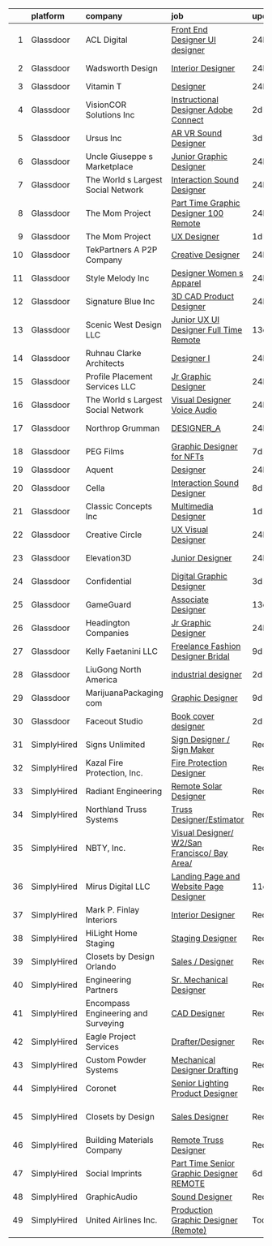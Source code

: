 

|    | platform    | company                             | job                                                                                                                                                                                                                                                                                                                                                                                                                                                                                                                                                                                                                                                                                                                                                                                                                                                                                                                                                                                                                                                                                                                                                                                                                                                                                                                                                                                           | update_time   | location                   |
|---:|:------------|:------------------------------------|:----------------------------------------------------------------------------------------------------------------------------------------------------------------------------------------------------------------------------------------------------------------------------------------------------------------------------------------------------------------------------------------------------------------------------------------------------------------------------------------------------------------------------------------------------------------------------------------------------------------------------------------------------------------------------------------------------------------------------------------------------------------------------------------------------------------------------------------------------------------------------------------------------------------------------------------------------------------------------------------------------------------------------------------------------------------------------------------------------------------------------------------------------------------------------------------------------------------------------------------------------------------------------------------------------------------------------------------------------------------------------------------------|:--------------|:---------------------------|
|  1 | Glassdoor   | ACL Digital                         | [Front End Designer  UI designer](https://www.glassdoor.com/partner/jobListing.htm?pos=114&ao=1110586&s=58&guid=0000018290d80213819b2565beab0a14&src=GD_JOB_AD&t=SR&vt=w&ea=1&cs=1_0b364253&cb=1660287452143&jobListingId=1008066931954&cpc=2CAED5C921A5F994&jrtk=3-0-1ga8dg0hthaor801-1ga8dg0ibk60u800-71df7061733bd024--6NYlbfkN0Aba5oU64R_O9Kj8y6RMdSSFXuPwn88DcWu9IRDlipDHjxHIIFB0atBqVJ04z1yB3-OpyRjG1nMfE6cjJk8bgzJF7zwCBC1RJRescqqNX7xSpDUlnduD0RnfrrtLB1WqT5zwivwIzAUsUB9B6nG5IiJJrp_Ney06dAAfLE6t1sWVoWTONfP5BUywp5HTxOdwWMF2mFzl9Npkj6EiSNnpYTmRjP_W7BYrTT-LC8GMY9YsCW-mOinOAifLdrvN8mn-Q35XLGQvuLZDoOWObGEtAjmf63xF592NPpSVDr4E2g1PDMfU8RbylSKQVqRq7E8oy6WnhpUNG7XVNHh1KuVyZTGE-0TBRn6c4a5wGiXEfPm-n6xGUEHMhsplC_9i38rkOFQpyII6Aq2zoEi8gJ6NL_Qw_uBxTSi5x0JoDruGs3nERpNklfTFonsAOpmcsz6gD0qwVMkzDO9DOm7lGFnv2xkF8n1kOHPy12qoU14qtnCK2mq5XQHw5MEytN4OV-3A_UIz1wDTvvvdA%3D%3D)                                                                                                                                                                                                                                                                                                                                                                                                                                                                                                        | 24h           | Remote                     |
|  2 | Glassdoor   | Wadsworth Design                    | [Interior Designer](https://www.glassdoor.com/partner/jobListing.htm?pos=105&ao=1110586&s=58&guid=0000018290d80213819b2565beab0a14&src=GD_JOB_AD&t=SR&vt=w&ea=1&cs=1_7035d36c&cb=1660287452142&jobListingId=1008067156537&cpc=C5C93DE40C8A001B&jrtk=3-0-1ga8dg0hthaor801-1ga8dg0ibk60u800-80f55f9df7bf1ae8--6NYlbfkN0BzyIYrTMR_AjNKh_kvAG8N613gtHPANQ3sdLTkrtBd-_1wqz9nNuSyqeSXkyIs-w4ld8MtRRq4vIQ60BuE2BaNXThNjlU5vtlW8ZYRAckDONHNppG7D7qUKdhqwqDEeTosT32-31BuNMJ0fEqOiAN8SG35yoCC6t_NHbzj2aFCvifLuJ_xxZhkEhu4zhI-_lIuDsVx6brzfIi7FnmbOehwEqjZQK_Tv7ivra2rTF_25FfT-grvFIk2Z1FTn1Mbm_q5D5vfISF_27v4Jwh5M4Qe6lZ4TydDAuGUBnip3Qbrlnp7upmz40MTgqH8n82PsI_Hs7agLqce62trS-daznHzDyZqLxlrwYGxUbpsIXuafWftTSHJew1cW3a1tnBKv50MIivGCN9YACqY7GtBpSk2CAI2opdIfLQfhglO4PFUVePwGnL8UlhdoovWK230lMo9hXiNvkGGODku1uWjYOijDv9M1d2vJX5K1ZWdHbiI3CDEX-u0gO7lAEHJm3b_gKhNWFACIuXKJA%3D%3D)                                                                                                                                                                                                                                                                                                                                                                                                                                                                                                                      | 24h           | Vineyard, UT               |
|  3 | Glassdoor   | Vitamin T                           | [Designer](https://www.glassdoor.com/partner/jobListing.htm?pos=125&ao=1110586&s=58&guid=0000018290d80213819b2565beab0a14&src=GD_JOB_AD&t=SR&vt=w&cs=1_8dd88478&cb=1660287452145&jobListingId=1008067123848&cpc=334ABAF5D42DC775&jrtk=3-0-1ga8dg0hthaor801-1ga8dg0ibk60u800-e8bbcd048685fe7b--6NYlbfkN0DMrcEu7yrtATojKJA7cEzGQ3FdRGWLh0CZQInL4ECGI6k5tN82kdM0OKoro5eXmjqyzEVUZnlHG5W5HgnjTC88c-rcu1gh7x9eskjIywpRYjw4aPvuzrFE_U9arxAWHvN-40LF8fAsb7feK6r0Bueh0bE4oowYdzlMtoGhnjVvnTTL_1wqdK_jJpSg-5c7S96TSNZFJPRPd6xRKIa9w0UY-lxFsOfmvW71vF7S7kLdkAIk8X69uLsD-1TJLh6ATAt32cZIcOPJCnhdQ2GU1CfQqYghmofmyVkWOGE8f2szAe5pFw8lKg-3x67IL6RAU3bXSh-_4da2UIAjykwPCe9-kWLDeSLEsyWh8BhG86YDDug12_MxbRnMo6vL08PfmWkdAs7U4Zfy1m3BzupoSUcPvg0MU4i6c4mXdX3dKmG12JFTl-FO5sZkcJsOTgP517G9KxsYdvI-VJ1HqEL5dW1unwWqxZUvgF9k-FbPtOK1DQ%3D%3D)                                                                                                                                                                                                                                                                                                                                                                                                                                                                                                                                                                    | 24h           | Remote                     |
|  4 | Glassdoor   | VisionCOR Solutions  Inc            | [Instructional Designer   Adobe Connect](https://www.glassdoor.com/partner/jobListing.htm?pos=113&ao=1110586&s=58&guid=0000018290d80213819b2565beab0a14&src=GD_JOB_AD&t=SR&vt=w&ea=1&cs=1_8a6c3ef4&cb=1660287452143&jobListingId=1008062900412&cpc=C63BD00756FD6F58&jrtk=3-0-1ga8dg0hthaor801-1ga8dg0ibk60u800-e008e3f52cb4b2d8--6NYlbfkN0AtlW_omU2Xx3W-19HQ_drmTKCWebiHnmA5lS5PDL5G8RvaRScdHDRjA0BnuEteve1ewkxmrWQS8ZMfj2atOPqC5dfqXKqbm1qogC4VvBkYCfqkw0Fk7yH5MeQoFty_OkRrj5lrHKx89EJDSD246r-FXStzEwVvO5vuHa8XODdFDKWA4vF-qzpW0BmRAOJRRSc6K87Y984v76sdDfnHOl6Qn2byX1ZZtd1Il8Eq_sBRZwes4_IUO2kIC0j8ZgV6pNJWatYpWumypk8nhLXhY_jha0JnPZt8U4ahI2ZWcvht4GIz9ZdJCOeuwB9A9EErvEP7cbvQUAMefJJzGdvtNJPbXOw7tfvtwvWiDhEMkzsnVFZKD8y1PHcY5pibCC8mwcmq9475JCiXI_445w4lLarJyJIv_zFFiPxjCeWm7ZhOtWOdwI3Z2wvbNI6jiFLno74nx8GHg6hpJpG6MWVewSYLhdXeAVdD4Qpv85cFzYAemEXldvy6qpMdPW2Ve_jtu4RUqLBb86npJtlwwfd4AG40)                                                                                                                                                                                                                                                                                                                                                                                                                                                                                             | 2d            | Remote                     |
|  5 | Glassdoor   | Ursus  Inc                          | [AR VR Sound Designer](https://www.glassdoor.com/partner/jobListing.htm?pos=129&ao=1110586&s=58&guid=0000018290d80213819b2565beab0a14&src=GD_JOB_AD&t=SR&vt=w&ea=1&cs=1_1478fb71&cb=1660287452145&jobListingId=1008060781401&cpc=AF770993EC679D41&jrtk=3-0-1ga8dg0hthaor801-1ga8dg0ibk60u800-030c9e8f31c30fb1--6NYlbfkN0CT8vBT9H5mqECx2dfLV_FONLPDKpIRssxVwtj05Tmm4rA5I0VNOPdM1oYsK66ov5r3DWxwAiT3975pyDdK1dCkIm3HIa7Y5w_yS9WNwndK-pYnhQpIGvT_4JMoppqofj_V7n-KQXnwxuIp4sxGqFSLnh8gEwF36Ow_xbme12t9ChEp-GHl6fRQhd6574IIaGuOGCVi51k91WaRd6M8ERe3VOx5Uk43gur74xQFXTOcZiP5tSRQVrFiAsknzgZLfm00zOpDbdloS8yKkQmfoJEHBmN4vApKtgtlX3xG7TCNxLNz2Ll1wawrNtaJWJBohtoAo4pzqraJtZgKX2K-OkprPj3iFbWDSyhMNwFUFhkST-I7CixRzVs14tBwJlXfranQ7253ZsuI9ZaOed4Ek5osv9uX6xaEQzz_38NHK3MSyDZbqinY-3Hs2FkMc91ab8TcorPDeTvLlUU3Q2lP7XUZf-bP02vBrNj_4ngdYfQznSC8knZ_7A4QyzU5WG6Vp-Wb6qOGT5AozEiQavQFnYTCCe99m6njz_b4yXrmECedyiaWGFpMa07-7JSXR8DGPCCJZeLcg3u0wMmMPe82APAF02dNJEK6g-VC223tRYXZiZMi_DQ2fqxZy4HseoqDOkb7vJQhy0zh-2CFJkmWFYexEkcyH53jm2LTnj5LkYWlf1FZhs1EOsPRqaPokH47lNWFf1vfIpyrCC2Mdu6xibLhpcSuTVJ03uhAR5Y-ex3_xyMDhp0zS421xYwih_p-Jh2Pscn6u4rM2LnoiNeLsz3GM6BHkvSniSToonKemghSUBqyvESpJmBsJLaQdtujFv9E-uWhNudh0uAt_XSTl3EyqpKFPp8LYvaZE0N-4jfgfzUa7tTRZbD1lJQhQyS1ZbtZfYx0c1-13O3XGx_kcVsnPTk15FHYQpwPcuHAvRto6Lm_MqDE95gxRPpOWAJnL5rlzO4ipv-04xcoUF2lzRD9mdKozMZ6n1-gNTWZuNwsXgbMJOpKE0R6DpKtOGuK5uw%3D) | 3d            | Seattle, WA                |
|  6 | Glassdoor   | Uncle Giuseppe s Marketplace        | [Junior Graphic Designer](https://www.glassdoor.com/partner/jobListing.htm?pos=109&ao=1110586&s=58&guid=0000018290d80213819b2565beab0a14&src=GD_JOB_AD&t=SR&vt=w&ea=1&cs=1_73947971&cb=1660287452143&jobListingId=1008067162942&cpc=92BEE8AC7E71C1CB&jrtk=3-0-1ga8dg0hthaor801-1ga8dg0ibk60u800-bad2bff7bceb2199--6NYlbfkN0CGLrabYYuemvwgt_yQDDmOXwhhrXeTIr4NICh32A2LGE_SPRuRCki8bGu_zSpS0vaW4jJXX5ceQbqBMMGJL1QDxx93F_Ificl0bqQ5lIVJD6E4fxRuxyEdJInyfmNIE5qhdOKBg1Tg10bVl6Z0UzIiK4cKHQ8-R4Ci2Jz3gRkefeT4qLAZj_HOW8WrdSZpoFls8Kq3rir3lU97904ent1ZElxk2zqVgHg_6zpuczFomejp-tH85IM5m2yqh8JNo8JcsjyhslCgeULdZogMvrmncW1Y8btqMcv4nSD1qNKWRFn-L7aUnTu3R3a7xjyDSdlbrr7Nm_aUKo-Gb5gFOH5F8Vih_NgUxM_J3MkZDCqHTQhOLl_YDLr-iwmkesL3tjJhdu4zndYG6EtZrBVXTo9v2Y6hR3ZHww-e6ec28TK7My_oDDANH_mOaY1CquAQudCcL7s8fns1ncFknICKwdgqyRSFm8xvucR7eV7hz0wlT2Wu36PhgE5JDfen3H2tIPvZ5bainVCJQspEsXjHjHyK)                                                                                                                                                                                                                                                                                                                                                                                                                                                                                                            | 24h           | Melville, NY               |
|  7 | Glassdoor   | The World s Largest Social Network  | [Interaction Sound Designer](https://www.glassdoor.com/partner/jobListing.htm?pos=101&ao=1110586&s=58&guid=0000018290d80213819b2565beab0a14&src=GD_JOB_AD&t=SR&vt=w&ea=1&cs=1_569fdcb0&cb=1660287452141&jobListingId=1008067051051&cpc=9E3121F390AE2874&jrtk=3-0-1ga8dg0hthaor801-1ga8dg0ibk60u800-9af6d2e383f743d4--6NYlbfkN0DSgjPPcnEdvoK3uuxfISLALE6pB1FR7YSHOr_tSg5_QCn410VK5Ds4BPLXDsRCbsVDifGCERQ98zd51OtkKiEAuMMmOX2pqpmrJ_I3dw3p7Ua1PVIzHTqXS2-Bf5hEq5Q4BvVvJU36s6zAmhXjerGWuhp9nzgNUY-1bEz2s-UpNGutsNwrva1N_ed0uYIB50MvXhXTLrFydzW5ZwEnnpsSKCAWLZzwyOpmzqEfoSH3-uddhyyezbeFaEBN2qQSwkLrnHHCvJxAgyncHOzU81JSIJari_WDfon_z-RCU80zbcFOBv6P88W2W34V7wBOESOOzulS12dadT2N-xeitVoYktE-YubNEpr02KPZoW2bvesY9We1Ve-0TrbZ_VA_1K0k0p4_W4OHBvJLELOFxgm8alX-ALAVRT3LbN5PkLQ8wf8aL_AtGLHl8VHxvTaCRr_HmJzb4SrVOF-sOPeXl68DNJERE9sED9h313rh5xrt5HlHysOu0USR3-XU7yXFkhaEavtiiUckPmox7QB2ncXU37YxL0AbQi9XDm8buqU83yKxYLSPAOORDmX6IuRD4Vk7hk_O9ri_a83Xc8L06RGFjii5BP15WuI%3D)                                                                                                                                                                                                                                                                                                                                                                                                                           | 24h           | Menlo Park, CA             |
|  8 | Glassdoor   | The Mom Project                     | [Part Time Graphic Designer  100  Remote ](https://www.glassdoor.com/partner/jobListing.htm?pos=119&ao=1110586&s=58&guid=0000018290d80213819b2565beab0a14&src=GD_JOB_AD&t=SR&vt=w&cs=1_bb6d64ef&cb=1660287452144&jobListingId=1008067657395&cpc=6BF42D0955AE9A34&jrtk=3-0-1ga8dg0hthaor801-1ga8dg0ibk60u800-e61e7cc1126e62d9--6NYlbfkN0BDp_epf89aHDQhKpPegNJQ_ldQpEFZQsM9OcONMGxWx6pU56EKHF58QjVdAUvn2gWvOZvBTv2yW-LU-1D-h6sJqk9PZEhgMGCg2UJ1DDRA8SVtCNu_i1CSLTDRV-eDJgsxibdvXJADl1snA189JHqtYhQgG4VasDvifA3_j2f4HFjRiTJVnOhfAys0YVdAxUDVIjksSfUGUMmcIT4VP4hX5JW1QPZunWt-dBAuzFdRvXR7DKN5cKHUyRokjG0hlmgJqP1TUNHt34P3s9rFt_WhVvm9uuGQ3j5jcGYLGkQ7mDhMBTO0E5Dca4o0fPOFimiUg1FK4GXFlQ1NA_8wdp1tmqtUvJRg8nxkjRnYyqqNUdlFB2UxAOB49BS9qmqvBqMsw9sMNFP3P_cua59fzSGtB9p0Nf6Xi_2cpqBZRA2PHaH_bkN39ImV-hF5O2QEPNqtOpYhSiZabmLDsCA79HQtGo8EVxPG2gXsyktKevCzb44mNa3s4FiPiFid65FZm7zEEMMK1NSfFOnwb0GV19y24If_x6_vCWe7xREgkxF5nLixnnkwJrqgzw3jVIaKaWvk_-zV9lv4tQ%3D%3D)                                                                                                                                                                                                                                                                                                                                                                                                                                    | 24h           | Remote                     |
|  9 | Glassdoor   | The Mom Project                     | [UX Designer](https://www.glassdoor.com/partner/jobListing.htm?pos=126&ao=1110586&s=58&guid=0000018290d80213819b2565beab0a14&src=GD_JOB_AD&t=SR&vt=w&cs=1_5dd1c436&cb=1660287452145&jobListingId=1008066033947&cpc=DE56C24FF6DEC286&jrtk=3-0-1ga8dg0hthaor801-1ga8dg0ibk60u800-3414a3e727ea5e7c--6NYlbfkN0BDp_epf89aHDQhKpPegNJQ_ldQpEFZQsM9OcONMGxWx6pU56EKHF58QjVdAUvn2gWIlvxUIluqfvfdJFYL37_q6s0NJU9gFX2FVfF9TILVN2RsFiovdMMTsTZeZoFF37_llBp2GabR0w7DRJUkjSG-yT1mEbxsgK5KNtFMzY48VGZw_2jWVGuER1c-3jvhR0ca8PnqurW7xG7dp5m774XGyKR6J63f7EjUCOjcA0noIa0oqz3MIAe3VD3OxnRkOEizWd2MXsA4X_0T13SkwRrD7H5iNrJJgQcpxNBWqF7drlquNf4GWgxXNlLBE_CdNjFwx1N8OnPRkpgY_wmwZwhUkuT4SXQTA4Lerpj6OAToWdJyWeJm6NSFRXrVyrsODyQTK81r-e3AuUocM9CT_nZLi-yYMUVxN1b0AhZuyWTpyoFNN4XnABlvdOJdot_Pm83ThrBMAwbG-PNpy57KDICTRXCHtwp-Ai6dSZouy9y9qXnaOG9KkDeKckmY3XNfw1uZM0yY9v1AQjcq5Nf_OTZnredC4x2VKF2FOCm7-RZgSp4CdbOHssPIjBD7inb8XDjBrDyq-CEyVw%3D%3D)                                                                                                                                                                                                                                                                                                                                                                                                                                                                 | 1d            | Remote                     |
| 10 | Glassdoor   | TekPartners  A P2P Company          | [Creative Designer](https://www.glassdoor.com/partner/jobListing.htm?pos=128&ao=1110586&s=58&guid=0000018290d80213819b2565beab0a14&src=GD_JOB_AD&t=SR&vt=w&cs=1_9cfea198&cb=1660287452145&jobListingId=1008066603537&cpc=48B9F4758953335C&jrtk=3-0-1ga8dg0hthaor801-1ga8dg0ibk60u800-6996638b151644ad--6NYlbfkN0CHpOIvs3qZo8sagDiUAvu-_P6y0GixwKP-GGMf9GPFgZwW1N9K8rceHdSLs2uRMTRXR4nF3Gqaij81JK0wMLGkCHGMuhGDCo1S58NZEBXTD0fSVSnA-j4RV4GdlRUAC82lkvQbl-kVcnnlOV2g9MNOaSSfPbr-lY4KQM2pmygPU2cFjSHSEfC_hgf0aR5P7SVRSt81wdjwsgByzUSFFdJGbmqjEUAH5kqhf7TzqzHBN7YmWbvnqWMgSKAuSNliM4SIlHiKeQBmd1DD0Xmbl9hl3ZbkL9AyJA5pe6--Pq6ihi-IdiaFYXp6gvVS9ht2bHfP_qrfCYYWr71aPcxYxKc7sX42uAfwhIj-sHhTmbIB3H8MkzHc9L4b8kJPGez06ycSQwOEq1puorTTWtyEaHPEoGP-oyCq2JQ8KzFO6efJe0c7LEpdJwNpW8kPo-MA_2NBf9zajqMm_VzgZ9lLJfXdGpVXoINHNAj_uMjkNZbEtD--hVS9WMNo4bY0CfExeu1lZ7J6aO7_nYUw2XUmx6ALSbHucfbneaiFrB6P4D7bVMB047Pd-e4Z1jqHvY1tHwZVwILjxGXgUiEDfsYV0hZMuka8CvCRp5EtyVHKIPSwtv2R5QtSnVQN3sM5N2QpflGC6XT8FmfkeSB4asZohmZsIlT0ea4jQ6Qyhfja9cB0wP6Ed9yS6v9subej0iBaPpBheZwuzNhmK2FqtwTKVDobh63VocFaW616Wo14Kohoz0YiHLgObVNU3Oztw3gd2gLwQFaPZjpjp-2h_02AoKoCoR5CNUaX35ncFZH30NgZ4f56Y4Uq3yBvOpkq9cwPDS7r8074NwxgxcNHLKt0_Rsq6uy1XXnNQPjTg2bKRi-iIgKSfOHyNMfs)                                                                                                                                                       | 24h           | Remote                     |
| 11 | Glassdoor   | Style Melody Inc                    | [Designer  Women s Apparel ](https://www.glassdoor.com/partner/jobListing.htm?pos=107&ao=1110586&s=58&guid=0000018290d80213819b2565beab0a14&src=GD_JOB_AD&t=SR&vt=w&ea=1&cs=1_5557cba8&cb=1660287452142&jobListingId=1008067481943&cpc=9FFE37255B2C047E&jrtk=3-0-1ga8dg0hthaor801-1ga8dg0ibk60u800-dd9a47c1d4670ae8--6NYlbfkN0DAFse7BcGUuVAN8m3NgtNYNI_Bbe_-zZ5ig5FCSdS5jT-LFqvZLCxzpYGAwMUphOs811ekWs9MlFRa4z78kVW9NQRGBRtoHIjS--QbH5sbty2HOr044wWcbHI-kef7Z5p7Pch23vEmAX8fKtPLAT9O7wgY-i8hKvDTb6DK9o4-_ZjFr2nIQ4LnIykvoQENbIrU2PEV8hqsK36OuWzbzzcewVpX2foRwlSbJdUuJpYIAhPANb44SiLugG9W-lDvLTTlcobCPRvF6wq49iw-ewSvYUp9pHEvQEVhgtjOUYNF6WOvf2F-OIN3BL8mpmL-GER0FftJGL-KL4sbQ5tL19rnX--2VTgksL84hdlgO-fqdD5RGUzCCwBPNhllGnTfaorlUvbQzg3zJmrogUMZMKzIdiEY2q-pNdU2rJSleBo0rkn9a3NfUeSKHwkrHQvREw0f3CXtnA83j_gk7a-ucrLmUFq3-21sEl06UlrgFWGI427ctGSbWSzeihS-gW1dCbJMbti80TSXBA%3D%3D)                                                                                                                                                                                                                                                                                                                                                                                                                                                                                                             | 24h           | Los Angeles, CA            |
| 12 | Glassdoor   | Signature Blue Inc                  | [3D CAD Product Designer](https://www.glassdoor.com/partner/jobListing.htm?pos=104&ao=1110586&s=58&guid=0000018290d80213819b2565beab0a14&src=GD_JOB_AD&t=SR&vt=w&ea=1&cs=1_074ebcc3&cb=1660287452142&jobListingId=1008067139928&cpc=3028881457C6165E&jrtk=3-0-1ga8dg0hthaor801-1ga8dg0ibk60u800-60f998b6e88f67b3--6NYlbfkN0Bi-g4OEguhQEx4pjzkmulzkFDPdVMQm6g82nLRMcVRUMnZUr0y5XvhZobY6IBj37mumuHfRFhn6GcxPqGYtyHZAmGoREzziX2KWrII9ymLQD4xQLMuC9tbnSFUFRxFIKk6rMlux-dGOgWNSr_QNGWKZBTdD5P0FcsM6M7m_KJith9F0zl_j0u9Q7WO9RDd2JVfaGEumaHzxKwg5-e4U5e3dhZeiskMwKrvHy8xtpP0Q7KrEM8PbfMcD9Ax5yazOXm-9XvsUf_mpYqUFxnxG4t8aKSJN1L6KUhrupXRbGqPJKrILOq4ly1aDMKYHGdZOeGhTZbyxHXZMymWoDPxURO5XUbpzxup03RJXgLdmoyIPu0P9jxhmuuOskqZzNsOId4rNB4bR49siVpVFqnz9rU--uGmhzaxRmxMrUTczvLs3yLBIF9M_s9aTSt4kv_FA6jqdhSPlq-uo3HBhFFKTxK8gKjWYhlzAG0sZPNfwi6KgFeD2b6fWLhzZYJVgrOQpZHtOMyKod8VXA%3D%3D)                                                                                                                                                                                                                                                                                                                                                                                                                                                                                                                | 24h           | Walnut, CA                 |
| 13 | Glassdoor   | Scenic West Design  LLC             | [Junior UX UI Designer  Full Time  Remote ](https://www.glassdoor.com/partner/jobListing.htm?pos=112&ao=1110586&s=58&guid=0000018290d80213819b2565beab0a14&src=GD_JOB_AD&t=SR&vt=w&ea=1&cs=1_cf062ca3&cb=1660287452143&jobListingId=1008038829494&cpc=9908D8D4413DBB8A&jrtk=3-0-1ga8dg0hthaor801-1ga8dg0ibk60u800-dc813bf411e91ac1--6NYlbfkN0Di20U8kyODQb6-AO2Vji-gz3AZLHnbpBo966FLagvruq3rFILu0QvDCpK9UhdhY_d3JowbU6n4M11Js_LYbmnqLHRnBQlkIY0B_Cmuwl9MtxMY5L1RwWegY5XzXch3d-pZliW03Y6g450BCFkjxvpcFSRt0cU3pNoMNOeHGzZK_laZvnMCqk-rCD8hJIbvwz70qYUYX64yK2-NtEgvcHyyQtHVUp7knlQ1twletm69vv3nyoYrREIdR4wTkyHRXvqC-dLF5yRQVHgfr3MDZkkiygJ2nRnBAhoLY7QzY22rrS6wwnrr9yHMuB4Mql5Tw9y_pgeOnUf9VMEmjog533-W_MLG-ZqZcjqQuidmfCwNp8hUaAYKoW0yXhUhNl6lzwHnL4HF3qwG-qU1gwB4Ng_S5wTdI8bNDDwzl9T9nRVRTJL3jb-A1xLCcbxqqJIdDvYFR_BA8iiBBjEYt_pOTTRe)                                                                                                                                                                                                                                                                                                                                                                                                                                                                                                                                                          | 13d           | Remote                     |
| 14 | Glassdoor   | Ruhnau Clarke Architects            | [Designer I](https://www.glassdoor.com/partner/jobListing.htm?pos=102&ao=1110586&s=58&guid=0000018290d80213819b2565beab0a14&src=GD_JOB_AD&t=SR&vt=w&ea=1&cs=1_303052d0&cb=1660287452141&jobListingId=1008067170616&cpc=3999BE48C643E528&jrtk=3-0-1ga8dg0hthaor801-1ga8dg0ibk60u800-be708e75015c965d--6NYlbfkN0ACTeRvGRFS6hadW-07x_K1RnsIE8OdH4tufuZ5eRAiXiQGccMwm0Sqr3zm7dNjNjPumaUgQb5K85CHtbJekBcx6e3AnJDhi575nEPuXylULs0P5ZEKgruCZEVaX4WRdJiQolfmgFtmEz6JKJ-rISDyjOCTsuxpLAze_RNhcZmA0dZldBJRdCd-vNdK9QuZCblkJJG7gjQRS6ntAxOS1B-YQLLlTwTWC3hmZaWXZxcTNhCCDabUPPh1mEWOLA1vQgVxW_Cw1706u7_QdNbWWfQqcE7xZGHnVzZmJfwH458ZkhkvrqV3OZf4WBtpfIxEJbmgU_HT2Sd-UBS9Ptm_B9iLU3_3XidWrZ_nq9e0qY4UrZM75WcP0P7wT4mTbjBGGFeQ6dpqKHWhUhW43cPC4IxjoPDQ2ZU6kQ9fT6by1I4F_k_b8ElY84EFhZvVwtWflGNF5yMuMvX7obAxN3T7elz7_LT1w1igaPn7NuvN8sUdrTDfWl1PIW5V0E1PQYKyRBlJGHoO0898KA%3D%3D)                                                                                                                                                                                                                                                                                                                                                                                                                                                                                                                             | 24h           | Riverside, CA              |
| 15 | Glassdoor   | Profile Placement Services  LLC     | [Jr  Graphic Designer](https://www.glassdoor.com/partner/jobListing.htm?pos=124&ao=1110586&s=58&guid=0000018290d80213819b2565beab0a14&src=GD_JOB_AD&t=SR&vt=w&ea=1&cs=1_9a30bb15&cb=1660287452145&jobListingId=1008066990130&cpc=1160948BCBA38B5B&jrtk=3-0-1ga8dg0hthaor801-1ga8dg0ibk60u800-52ef57d48fc58bb4--6NYlbfkN0AB9QmTA0CCjNV0D_cA_rQfbQIKI-slyn3CIlmX3zDlnjEI3r6Ie5n1aNp-tGvbrIQHpgaGyY708Mw_MBz3_Ou0SL5CG8Y2tutRIGyOjPA3J9x5PN6M3IRG0YouWXLMW_UTeajY55poozK0JHK61mY_vpsZWL939zVEBt-myslZB2HrEaYxmcHFeRARfhwJEF8VcFIpOYBZ2kipn5Wfty2PVHMMyengSJn7Tup5-ohkVfLOCGlthG0CTd7Umv2q802KvKEzCCEu97hTohj0QqtT7j3tohZzXZEURhzypJ0V9gwr4n1sfbaIa0xeDBmzF0S0pR9DB-_MRGwzTIg-HFHoUHf5mTcQAMeudFCE1tYwXVJhQa-N0IJ6uRjqN9v-h0NTTFsLu4laPj-X1Eyr7FVKXT--nFQ1gJDYI4BNF0SHgHnr3GF_CabusqvuYYY2ko4mScFqvOTo44IGnFGaSzGBy0C_YuhIYoQV9WTO0Mtb_CCIsHUlRyeyocpStdOzv-vwb9KLUcP3TwaPZFUg24nA6ENaojrm_Tak7EAZ5sea7Q_y1VrF56vXMaNe9Yb-TzA%3D)                                                                                                                                                                                                                                                                                                                                                                                                                                                                 | 24h           | Washington, DC             |
| 16 | Glassdoor   | The World s Largest Social Network  | [Visual Designer  Voice Audio ](https://www.glassdoor.com/partner/jobListing.htm?pos=130&ao=1110586&s=58&guid=0000018290d80213819b2565beab0a14&src=GD_JOB_AD&t=SR&vt=w&ea=1&cs=1_3a21374b&cb=1660287452145&jobListingId=1008067051084&cpc=2F9DD8B511C89582&jrtk=3-0-1ga8dg0hthaor801-1ga8dg0ibk60u800-f8a9e253dd2f728a--6NYlbfkN0DSgjPPcnEdvoK3uuxfISLALE6pB1FR7YSHOr_tSg5_QGIhoz_2VqUepdcKLBLI_zTQW-ZBBRDRWKtIKffDj8NhS3EtsMQCi5kt4kx9VKIQ2LKN7FDDhZRtXbiF0dy8Yv71PosNuXpClPeeJ2ixlA5DfIbe_1GQLr4TKKx-5shkUukOWf_mD8cBXxC_Msny1NbKpVdnzu72rTTzg5sfHt8PNSZMsaws8a8ygBbG_HqIIgRYX8y0BaGmUmKW4pTMoYgaJeSNZcn2ovpGCpdVUEcT5T0AK4_LSUPspUG0l8t9KQPTKWUe_jWzc6B9PJyNca3FAzmamX_kut_S42UhAWwVX8V9wQlopaLYVZtIHFe7I4sZjYzEUyVtqrZXAzGx9i2XTqgK8zQKljE8-ZwntpxPJU3eWFxldIsnsagqGDOMTSUkmRvPipuiumF_ZDhcameUfy01cKPWz3bZQtpQTrBX8tjRfqySEnAsA3GgH7xK6oZIvZ3K2bcwNtoiSQw3oGJiELamQcCfPj1_rk0OtMYJye4p6BH0UZwZxqtQAHXWkQ57_hGOrADofIBjxoUGVCLNZy_ScfoNoZiqgHKQE-iy)                                                                                                                                                                                                                                                                                                                                                                                                                                      | 24h           | Los Angeles, CA            |
| 17 | Glassdoor   | Northrop Grumman                    | [DESIGNER_A](https://www.glassdoor.com/partner/jobListing.htm?pos=118&ao=1110586&s=58&guid=0000018290d80213819b2565beab0a14&src=GD_JOB_AD&t=SR&vt=w&cs=1_2a56842f&cb=1660287452144&jobListingId=1008067387885&cpc=9C2286EA3771AAF6&jrtk=3-0-1ga8dg0hthaor801-1ga8dg0ibk60u800-253ae7aa6b5f8a09--6NYlbfkN0DPf8Tf_oakpB62WadId2dzQiWExtALTi0lpCM--zHBL1trAzPQuAwgzTcxgh9ia91gf83XaLuM_gVhsefhHq_TpUVLPq0AmoA2GkTREzF8eLcAQwJBwh3VUY7m-L_z5Y6gCmXEED-HUOtcOMyD2-dPWCo-ww7NzNij0ruX7ZNcf53jldYYIdKWKsklMtbivnP6X-C99hmEd_YUdtB3Qrh5YMH-esOFjJDboFcUTNs8y_4J65DgBzNwTyivjEv0DNIfp36p-3OCp_D0HmBRwhN3jqORLGiV6cR6Q0TgM1jCdo8EosLxlH16E-Wh5GSzGV7iUhLH_Af54ymndevbLiV7JERPEM1DQGtTaYa7nQa9JtPSI1eenVRcvFnsqkmeDC5hlZ7yl-dZZhUzDZ74_NUEUtbvJJUlAhUnvNqjwPNyICkIW4PUEA04NTRWqdAjvu2CeZcvMv3vYsAnxSsui4hN056Gy7-NV8O_AloUWLnoxoZccK2u35WN73_MNXE-y770Lwxf_f1hsZCpaqf64Awk3iFoshuNzuDe8J-VBCHOREHLcqZiOMQeXAdaPhhrAdny4cGLxOWJ_AjftIopQ3N4i_foiY58ClHhgKV-BhE30VDeWTW7PBxrBxKfHNZZbklC85Ol-DQPVcympShv5s_1jBNUbHzQV6cvrHNWKL-Rr8o22VztztlaWm74IcvlFE9MSrGIsnslVyyqfq1JlTBywhhGPgqVbEX5Q3xfc6FqAO2sqOYZFjjmGRT7vzA6d-zzry9F36NQSilA15qB3rK_qKQwvHUNuh0%3D)                                                                                                                                                                                                                                                | 24h           | Annapolis, MD              |
| 18 | Glassdoor   | PEG Films                           | [Graphic Designer for NFTs](https://www.glassdoor.com/partner/jobListing.htm?pos=120&ao=1110586&s=58&guid=0000018290d80213819b2565beab0a14&src=GD_JOB_AD&t=SR&vt=w&ea=1&cs=1_d6a1ba1b&cb=1660287452144&jobListingId=1008053332484&cpc=47CFDC01B3F81FAC&jrtk=3-0-1ga8dg0hthaor801-1ga8dg0ibk60u800-285121d87db8fdfb--6NYlbfkN0BHIfC1zsKGIu0R3teaIu8liT7fbRNLaQeDQfcPJweUK16HKW-DuQbygKFOi6Y5sJMMmPvIQeedI4zy4piAtgrHWw5pyWG74v-Fm2sI_YfcM2tkcRMfzPSFblUwjPj-wWf0DUjxGgFU8tVaM0U1nq8fBBYDXpAi5Jt_86GlfqbwXJiL0HNfGrXBDmws1vSojpHKtq1uPgDXDVPB_o6nvs123NPReso0pU9uKKjw4MG4ZTV8T_4_KGUGl6tIu9GCmHWqMHcBZAdSUTvKUn9bEc4MDQMF-UXjGdJTCZpQrVAZYIyi94Z_hSSryR5RGvGQf4M3o3sgzDNPR-D12VcsX5zJMRAgEYFT1aVwIGV4_d2IHuEd5cCu1x-4bodIZ3Tjhj4Oflv2mVX0eoDKJMKmxgkBf9vZB6bp5A0qPiKNGMT5PbQ41T9t1eZUS-xPO5gUlmwihxkl9ajB57BW-PLKUQZ0RYutfhQ63IJ5v0VkdAPteLO1solffi4R2bOkQPVzX-8%3D)                                                                                                                                                                                                                                                                                                                                                                                                                                                                                                                            | 7d            | Remote                     |
| 19 | Glassdoor   | Aquent                              | [Designer](https://www.glassdoor.com/partner/jobListing.htm?pos=123&ao=1110586&s=58&guid=0000018290d80213819b2565beab0a14&src=GD_JOB_AD&t=SR&vt=w&cs=1_c8019a79&cb=1660287452145&jobListingId=1008067092714&cpc=C4A69CCDBB3B9599&jrtk=3-0-1ga8dg0hthaor801-1ga8dg0ibk60u800-ac64986e2b4de6e5--6NYlbfkN0DMrcEu7yrtATojKJA7cEzGQ3FdRGWLh0CZQInL4ECGI9gD0Wolx9R2EDT7B77c2cQiCSnbCMQd_C_cLuDUtmt5n2aq-cPqxY8Jm8ZvfC8O7effs3tyA7wAgUar14u2AaVu0T8dKG3X8em2znhIB4hYljeJCSSTjzab9F-K2WdTRO9Ljazm-qzfGPLEcrKov_HYa5M_I9cxQDFqMiiIN83UDerACRY_4yjbvFJTTS9jPmrO9TWgYQyIR7eXDEJxYMacuVwqS_yL_jB3Uad8xq9Nw1tWrn2kWb3njba-hDMSOjcADUcMA_FFLhCqev6jT3nENOD84plo4w3y6dXFw578ET-FLybpGj3oRvpYnhSN18JWweM7cSrGlHHCNNBCZcDlfJZywXFKJvnnTplpLuAAhwQEH36-9cDOsSVffd0sU5PDXV_29YFsgME8hblI9Yyzg4F0VNvhUYGNcpowf3RE)                                                                                                                                                                                                                                                                                                                                                                                                                                                                                                                                                                                                | 24h           | Remote                     |
| 20 | Glassdoor   | Cella                               | [Interaction Sound Designer](https://www.glassdoor.com/partner/jobListing.htm?pos=121&ao=1110586&s=58&guid=0000018290d80213819b2565beab0a14&src=GD_JOB_AD&t=SR&vt=w&cs=1_cbbc2339&cb=1660287452144&jobListingId=1008052037817&cpc=F41FEAB56D215062&jrtk=3-0-1ga8dg0hthaor801-1ga8dg0ibk60u800-32c0d57c93b37a46--6NYlbfkN0ABL5jwqrJX8j4-zsE1pdctockIOMh3bUiDojLxDHSgft-IBPHc-ugKxXUaFJpc9dcslo_kQI6e181zDbgUqpxGtQzcffkWtUW3tagjWR9utRjhHuCcsEaQM-JyLwBDAhEeZE1AalR73XIKDtyyn05K0Ch2c103Wzt0Eutj5r6WKZZc3G-kEktoyKi44jBqYV64L2oFxoDhPZoQeIkdr1kcgypjpHFO_1ClVuyfm-pEXWu3VYVcbLwh0-0iamT0qL8gFBCRh3RcRXpw8RgNGn-pmNZu7HT8MPNjTjC-SOUJ-Amene2v6f13pDFjqSbIinUpZUpdiNV628V1958ARzAOtSXo_xC_6Y2QcJf56mXyL89OvtE6PewrnGhO6nmN35srbWBWEh8piEYmW9pgNXVQdjGGUNw_Enf1MqtPo5Jdi5fVLwdc8T2JpiM_l4IwBD9TU33qRrCxVz3aI8MsrBePbF8DaPCzVqgvOMC_wrAQ3A4stp_JZ8jOMUYmPkBMAMWWvnLEbIeN-8Bv8jXX12xJuU29xRjsNn59dMexjNpBeAbBlsmNScSF63YF7tl3aqWGp7l2yFGDhcAJc94DUb5sng93h2nUPLcDO17AldTd9fRe03rr_Dwvo0A1ru-anc1LtiAba3-qy-1yV6MIAIyWbWp_CgwgM7jYWWSv0V65hGDWcSUB_ReVUPdidLtuYXjn9wwIOZiv-lSD495P-h-XhNVGbaAvijJO9uzdfLdeoTonan_XIYIBGxgMo1rIooWZhV9DQoFgBK_vk0gIpkpEVeJOBvY2yzk%3D)                                                                                                                                                                                                                                | 8d            | Menlo Park, CA             |
| 21 | Glassdoor   | Classic Concepts  Inc               | [Multimedia Designer](https://www.glassdoor.com/partner/jobListing.htm?pos=117&ao=1110586&s=58&guid=0000018290d80213819b2565beab0a14&src=GD_JOB_AD&t=SR&vt=w&ea=1&cs=1_d46233af&cb=1660287452144&jobListingId=1008065550139&cpc=D69957E0862862E0&jrtk=3-0-1ga8dg0hthaor801-1ga8dg0ibk60u800-8286fc1ca226f8ec--6NYlbfkN0DZZww-p_mr8GWlqIRBY21Wjl_Fk3kglyx5_HcxykVqwSsECBUlGZCPJH3fLxzmXb4yIstADiEeCP1gUDNABVVfE7hn8iwCAW25uLtURUx1_rJyJzk07TygzWjH-EwAJyMLlooHCCmm2sBBl6a8S_Z3CuW6WvFytZq-J-eiwXayv84pcAA6zGuJtMLZNWCkpEvm3ml6t2XfiOAx13hz5UoOPFZverH9nKj-Mv7bEx4onRHt6rXkzIvgL75F4aQCv51PgX4vadLU_znY36xk9wgLA1piwp1d00G9DwA4oFYTLThm59WoAL2lVSh9DdAbO8cfTJ7DDmO_ap65fL3FNbEngz5n76s3UYsMMtb7CNbC--GT9fCmB6VZyufLixzQVECp8S_j_onzoVm7eBGPmf2KWcdB3Q5WqEO2JBbSFmFo2mqV8pM2oDd2Atf9nnbKCY2jxj12UO7cVS_ZX11oqQqFNqmSNaVTZEO0YM9SEEbTdK_OPHEJqXTjcCr0hqAbHJU%3D)                                                                                                                                                                                                                                                                                                                                                                                                                                                                                                                                  | 1d            | Los Angeles, CA            |
| 22 | Glassdoor   | Creative Circle                     | [UX Visual Designer](https://www.glassdoor.com/partner/jobListing.htm?pos=127&ao=1110586&s=58&guid=0000018290d80213819b2565beab0a14&src=GD_JOB_AD&t=SR&vt=w&cs=1_fdaadeee&cb=1660287452145&jobListingId=1008066739076&cpc=6193B0C32834B022&jrtk=3-0-1ga8dg0hthaor801-1ga8dg0ibk60u800-bd5eb99d377b8cd8--6NYlbfkN0BPwlZa85gbT4Q3XYQoU_uQn0Qmw9zd_9UNfmcwtqAVud1yvyq1Z4UAlx1bxhDUi3IKC4T2nsx5Ibmr0PyPmZCo-NMGRfn5O9HxxTRdsG56DaJ5ZpASEl986WIxWpPvZqKnmdDPgBZwJBHny_CrlF3OFWuN1MgQ1x1hHVZ4sLE6YrLKiC4t7aonY5ejm9da3shWEyQFcwZ4IIaPp7hIf-E23Ohl34-LlgZGa6s3Phu6vs0KNEiy7Tn-pYnt--RGW7jaHROKRQ--Ct1gZRjpo6WOyxHCn8qlOPqSNY1hk_wcqNE32ZdDt2FW7QD6JdwPnBKhmT0u4fqM0cUtq6gY1g9KEkRgs4kGFewJ4X1oorKB6ZGzFGQUdYRuRNKEVJHm8vUsrjHcuilhoJv4ngl6RH8lWvvFd1nJ2RiOWI1hmDtjRvkesy6DqusNd94bVkOkdZAMxsyu2s9ZyNqTb-AWqBjHbtM_qNKyLdmCLoKCt7_vYSB7eskruee5V31xz2waaF6zB1EmwFDaZQ%3D%3D)                                                                                                                                                                                                                                                                                                                                                                                                                                                                                                                          | 24h           | Mountain View, CA          |
| 23 | Glassdoor   | Elevation3D                         | [Junior Designer](https://www.glassdoor.com/partner/jobListing.htm?pos=103&ao=1110586&s=58&guid=0000018290d80213819b2565beab0a14&src=GD_JOB_AD&t=SR&vt=w&ea=1&cs=1_ca67feb8&cb=1660287452141&jobListingId=1008067359711&cpc=F0881FB4B112A732&jrtk=3-0-1ga8dg0hthaor801-1ga8dg0ibk60u800-c8d9331156fe29e0--6NYlbfkN0BKgzQyzTF1Q9mOsR1amaS-juVGLjHt5Cdom-gEF9y-xWqkDHxzYyAYNOPaRR9nKBPeL-kzrmC_3FjxpjmIaD4uOCGHTqZCBluzfPnYtQi3XW5FEfzCmo8pLybb-Q6EHNxuUIL3qdYDQFdknnQX5aBkMsuaN3-O5OqVpEeHC3VgCdrAWMNYS7LJHLfBLz4wVoP99gsOC0tGjMApgaDM6UVcFWOb7ACB0iFgsqp9vqcjUQK9esiN9BBn5owmh3miUvPhW_m6mwYOEM-4fhLXOESu-ueqsja-Wj0Wrvdh9NKKCciLl-siSze-1FYo_YJh58QjikCcOyzGpyBNQrlE1YhGKb17v5KqI2nVQgTgAHJD55OcRe_h9Z2Xgclg8H8WEjpKGS2wQapfj0aS0SG3md2liKuiGUxsoXKbzprjp4G18MtCR8Bs-SnVIWMU_fWKCjEsFPjV-AD73P8qCgdXkJt2ymZmCiCwvgczGiOR9BbERB95SZZ9RRRwHCjx7x0fNNkHgtwzqheB-Q%3D%3D)                                                                                                                                                                                                                                                                                                                                                                                                                                                                                                                        | 24h           | Shrewsbury, MA             |
| 24 | Glassdoor   | Confidential                        | [Digital Graphic Designer](https://www.glassdoor.com/partner/jobListing.htm?pos=122&ao=1110586&s=58&guid=0000018290d80213819b2565beab0a14&src=GD_JOB_AD&t=SR&vt=w&ea=1&cs=1_9f0ff717&cb=1660287452145&jobListingId=1008060091188&cpc=C4A69CCDBB3B9599&jrtk=3-0-1ga8dg0hthaor801-1ga8dg0ibk60u800-df45554598a0a112--6NYlbfkN0ALlVE48MWrgt2d0mHJVX740zmIEL60xmbxF1imK6ySVJ88KXb9m4kWjnUGOpGY8k_ex6IjCpPv8OiKWbzu81fgrG1ZCvqGx8TxLmyAYzj2vNt13Eytpa-5pmXsKSinAeUngdeiFn6OLdxJR7Dbi-GmG5YYLMZDtKoWAAIJE2AeZSHK7B2OfoeCZleCaQFiuQ1dtwA11HEWIaRja6gUs_cKtg7FwuF5WeA7xdf8bx0iQblHjhDV_QdLRjY_rWx2ocqIvsJ1u2d0u6R4RBY94eNmiivDAOu3YpbW8uhMZvILIbTh_fO1dk3HvA6-4lTT062ECKxPEUegsEsIXUXXvhcLUz3Iewuq1knYMvvXAjJ9C82XF26xMNPEto8lagQraxfKZxb6Isde3N32xMCwWODlyBquKQsn0rl1iDWhIStTh0mzlOXRfdwBWb54cMs07UMnrPFOYyNaFb4YSSRbmFUOijoeypRNUl5rFJleoKL99pZ6F-ciGis1JPqY87KFwtw%3D)                                                                                                                                                                                                                                                                                                                                                                                                                                                                                                                             | 3d            | Fairfax, VA                |
| 25 | Glassdoor   | GameGuard                           | [Associate Designer](https://www.glassdoor.com/partner/jobListing.htm?pos=108&ao=1110586&s=58&guid=0000018290d80213819b2565beab0a14&src=GD_JOB_AD&t=SR&vt=w&ea=1&cs=1_c54736d9&cb=1660287452143&jobListingId=1008038288750&cpc=883DC43018083D9A&jrtk=3-0-1ga8dg0hthaor801-1ga8dg0ibk60u800-81bea635c7003bfa--6NYlbfkN0AtlW_omU2Xx3W-19HQ_drmTKCWebiHnmA5lS5PDL5G8VZrnQuVcD_r7Jq9kNks1EWJX8DZdbrU3cxisKp4d2D67C1BwW9aZOtfMPz-i6fKPCcTaiYd74_pSuyE3HFFfC9hkEmf1sL7zHvaDGxMGPaRLYtfvYYCY_TsilBtEGXCGzS_LoLUJDuXtyUV1WJ3kg6oAPPh01xcm_mj6D8LQ7846yBvpvR4p-CFIoaVG-MeKked9No_llmOUAfklWtEVzIHE460SVxFcYfLHT8H6vMMsTczTxM_rPXtEOlvF_OucJ23Sl76np06qmlyYn6VGslw_3S9etnTfyoRVCmjZdhF--GPYlvwlg_LZQbpLkS_uixUnL6BzMHQ7DrfUuZvkAbRIbul9leqWRSbYO8KD4CwzOetFBwuflWpxSp1evpGLRWbx_7iGy4fGVnLr0mdg8KILvRzjZcOErF4Dd7gNN8czQdJTEasQS3-WUQaSEMN_sDYR1ZnwrqUoOPbbamhElE%3D)                                                                                                                                                                                                                                                                                                                                                                                                                                                                                                                                   | 13d           | Argyle, TX                 |
| 26 | Glassdoor   | Headington Companies                | [Jr  Graphic Designer](https://www.glassdoor.com/partner/jobListing.htm?pos=111&ao=1110586&s=58&guid=0000018290d80213819b2565beab0a14&src=GD_JOB_AD&t=SR&vt=w&ea=1&cs=1_20aa3614&cb=1660287452143&jobListingId=1008066887990&cpc=65CC663E25211861&jrtk=3-0-1ga8dg0hthaor801-1ga8dg0ibk60u800-457a789181815f57--6NYlbfkN0D5VvLcRuHIxq_W3ZY-iIdn-I5GTCBP6l6GadS-K22WswcXSs-9ic0ipdmCG9Hf-CLGskYQRCLnLPNjoqIY1G6jP_DChIYDHOOP0DQ0vQS-7BUHq3J9S-VZu0yfpskxickgwvFlKAQMm84O2Q-nME-uMorcTIz08ZQnRxgY8duseWl2HSKkesriBqdHDK239tVoAs2kNOQ3t5mFd4KpsK_E0Lf6nbZRSDyEtCkapow3wpng3gfqEvkPVhGNpOgLHBKoC3dz9FEZtfS2JklnIJmPefQfo_Lyqi5q2GrkZg8ld85Y5iQmTMqejVXvpNo6kT78FKD0SF-_nVpDRz8jzD4hxb8tL9PICq36XriV070BU-P7G99fd6HaLzpGUQsjorvCkOPanf2Gar0sP_Lh5FEyQhVL045O8VSKUDsOJQWHlyik9yTfHhJajwYvgFOCO4dqhEjdSC0YTOpFVGITwrPlmAXJNnylvVcdCRZ2msDWKKzqddGOfNGlA8BgvbBjng2S6a-yEXxFoA%3D%3D)                                                                                                                                                                                                                                                                                                                                                                                                                                                                                                                   | 24h           | Dallas, TX                 |
| 27 | Glassdoor   | Kelly Faetanini LLC                 | [Freelance   Fashion Designer  Bridal ](https://www.glassdoor.com/partner/jobListing.htm?pos=115&ao=1110586&s=58&guid=0000018290d80213819b2565beab0a14&src=GD_JOB_AD&t=SR&vt=w&ea=1&cs=1_a07ec490&cb=1660287452144&jobListingId=1008047552919&cpc=D2F1DE17EE1F43B9&jrtk=3-0-1ga8dg0hthaor801-1ga8dg0ibk60u800-a6b9ac20acd07671--6NYlbfkN0Bpkz4eilSyVaUq0KmM4Y1lINlxqZT7Saz1zIeLgvAAAQXFt9Fm2DMj8MuCtiTwdvLESqHkZ0NoepSmzNcjZDnBfQUfoiRxWu9YgRUvaQtbDMNMwaaxBB6jeoxv7tGRNsjun7Fhkv2YXNDcS4a3dPE76vUTJfxc_y4PoChJECPlFV8TzUzENM6wWFS1nZ6gHiXt7eQn9VgsMTsSr7iYWVR4WTWJPE7c3HZc4agIyXbP1cpo490WEM7sIdSEvBUJU205jZZNdcJcHTzXG5LuX3iFDxplGZ8MrEP8Qdt64_4LZdSsGwDd2MfCX2LPJbjN_ci6p7MolvVTpwFQSwhq6kfVImLA54O87KKwo-727cfktHmRp5heQ9YzEorz2J6rRclesdvXu05oRib-q1_P_rvFjGRE_bdys1KW1w6RBP9NlDm899suctnj-J0qsQRbJmee46aDbR7lV9_Ey3wescyR8rWnczy_apMItaHjPLnxYYBDHF5ZlVDnUBDjpNiQEvSWUu3HbTbBhg%3D%3D)                                                                                                                                                                                                                                                                                                                                                                                                                                                                                                  | 9d            | Remote                     |
| 28 | Glassdoor   | LiuGong North America               | [industrial designer](https://www.glassdoor.com/partner/jobListing.htm?pos=110&ao=1110586&s=58&guid=0000018290d80213819b2565beab0a14&src=GD_JOB_AD&t=SR&vt=w&ea=1&cs=1_f91d3435&cb=1660287452143&jobListingId=1008063112104&cpc=ACAF1607C5C1E404&jrtk=3-0-1ga8dg0hthaor801-1ga8dg0ibk60u800-b62e9e11aacc7822--6NYlbfkN0BQDc7Shj_dgkKI9Fnu12-URB1L7CiNnXDRLIaVBGE1yUTTO1YMGH1lH8DCeBPqMhlZ02H9Yaz1TIVB4xxJXybm3WMhObe_eivtfnR85HgCe3AJQB8cIaObFIDqPUv7KovLJ0PPl6DldBP0glY0PlidQQdYGWMIuuIednA0wT5kD93eebt-R1F-4K9HoD-0NUEkVmJXHgEuOqcVcjxNioSDpebXX1xELUadHL64N1jAerZU4HVZ4SDYN-h7KXTFP4nGMQOjgnhUFyA1xBot7mDU_ShJOHufBq2hIhDgm-SGgJ_wBQf9LP62zvSBFv-kaJ8_kG0hHnFp0xD6DjomFKF6O8TPWIGSUqGkt55WDyMIRhv-v3eYF2gafmeyq8nNjHt0uo3k38K3KQzGWV9E8zvm7I3yiOXXRjFHpcRtC2evVKjEN0ev8U5G3mpPA5hqsr0kvEr7G9wQAW9m12u9G6reDCZ00cIVKWWi9yosPdcHJvORZBFYl68Yb8_vPfdVpOc%3D)                                                                                                                                                                                                                                                                                                                                                                                                                                                                                                                                  | 2d            | Remote                     |
| 29 | Glassdoor   | MarijuanaPackaging com              | [Graphic Designer](https://www.glassdoor.com/partner/jobListing.htm?pos=116&ao=1110586&s=58&guid=0000018290d80213819b2565beab0a14&src=GD_JOB_AD&t=SR&vt=w&ea=1&cs=1_805d8d04&cb=1660287452144&jobListingId=1008047384325&cpc=217C45A42544DB93&jrtk=3-0-1ga8dg0hthaor801-1ga8dg0ibk60u800-0280c69022ebe41c--6NYlbfkN0AXPYWW1gPJdEV2EGABDV---1AWAyBwotTIDBZ2PTRF3kxTiMr3ggTKfAIths4jb95JWMmKvgrbNIDo5oIOXww1RJzuQpcTKkD_HDqIptaBzuuF0CINn3Qqu-UgS_S9PrPTYNSeaWihV1422Do71ni9qHzbjt1oFr3yIeu01o9bCIeL5FZV-mIZGIUJg2kjI6N3ogHapyUkSHC5ohNA1lYEb-dWvjLr0S8WzzFm9kUiMlNdjLaegUtUqzuzQtKdZS4wyiDyUb5COc1EkYRQ7-v408foAu2haLddHu_ys9V-5AjIS_IQGZsgcUyjKDu01Pr5milRaza4yA_EJm9rFFsQyqsGCBqhKn7ntPMIHARW5eZXtlFqHbgkIUYINdxgtnzB0AxMt4z8DLnE0rQdUEQHRMdipfb_XWOkuYkg9LHF9_75BOujwqOjlcscfWuaZ04UTEGkwVtRvTfGRW7P5Xs0Ekz135wJVzX4KbF3jq2duMgEOFDxlF1beePyQsl71Hg%3D)                                                                                                                                                                                                                                                                                                                                                                                                                                                                                                                                     | 9d            | Vernon, CA                 |
| 30 | Glassdoor   | Faceout Studio                      | [Book cover designer](https://www.glassdoor.com/partner/jobListing.htm?pos=106&ao=1110586&s=58&guid=0000018290d80213819b2565beab0a14&src=GD_JOB_AD&t=SR&vt=w&ea=1&cs=1_661bc788&cb=1660287452142&jobListingId=1008063423794&cpc=973E6D846143997F&jrtk=3-0-1ga8dg0hthaor801-1ga8dg0ibk60u800-80dbdbf0c2e4570b--6NYlbfkN0CNayYzF1mBaI40OgT78t3Q2d9IxlwDzhsYR4HK7epYUURqj7ThGxAT-iEpOTEEHK_QYqYUoBxQnKOYflEF8O-g6yCvDqhFHS5UK_Q4fM1xU5LD8L23iCL-yMgogtU7EThQWY3q_gDQi6ELvy3c77Q2yxMfvDb0_yIXFXjX52geqlRzIbZXY6lr0Yu_AArQ6xkrqmHnF9TkWdmqTiP5x4JgveDAy7LdTte-jOZeQgMvOaGWeyj48hT2qKAQ1x8vMLpYJpzOeAeoPtG4iwdvxgpCKUHf5DUua6bfwfk2VxrOSlaryShIfzAvW_1EP1xRdyC6u0N6qqXPoU0FfPizfoIG66Od2A5yOFP7jk3rZgtn2P_bpp5KiqhQ-DlarH9n1O-GQHuUuG4Ij72TR4KVuFYmqyJ_4h0XbaZFBzhD6IAboDKVHlgn3BCoKNuXTa_d63jlXeFNYthm238FiuJ62k549zNQpaY3zp_hvCtf_wEyb_XksB4Frp-I8V9v0QVB8LijIwH0ZbNqPg%3D%3D)                                                                                                                                                                                                                                                                                                                                                                                                                                                                                                                    | 2d            | Sisters, OR                |
| 31 | SimplyHired | Signs Unlimited                     | [Sign Designer / Sign Maker](https://www.simplyhired.com/job/hnU32LsR5OCl0KxBpNZFUZqSASbFg9SJwXEHKhwhrtK4FO-2ly4F-A?q=3d+designer)                                                                                                                                                                                                                                                                                                                                                                                                                                                                                                                                                                                                                                                                                                                                                                                                                                                                                                                                                                                                                                                                                                                                                                                                                                                            | Recently      | San Jose, CA               |
| 32 | SimplyHired | Kazal Fire Protection, Inc.         | [Fire Protection Designer](https://www.simplyhired.com/job/Q1dex7tsETJdCpyGTi2pJ3hAmarCmHZ8pckYRk6idfy2Qmg3shUp5g?q=3d+designer)                                                                                                                                                                                                                                                                                                                                                                                                                                                                                                                                                                                                                                                                                                                                                                                                                                                                                                                                                                                                                                                                                                                                                                                                                                                              | Recently      | Tucson, AZ                 |
| 33 | SimplyHired | Radiant Engineering                 | [Remote Solar Designer](https://www.simplyhired.com/job/D3GdbkWMzKUtzwulUgKYJH90rDp6E9EA_Jl7K3c5YfTSJxYWAYTe7A?q=3d+designer)                                                                                                                                                                                                                                                                                                                                                                                                                                                                                                                                                                                                                                                                                                                                                                                                                                                                                                                                                                                                                                                                                                                                                                                                                                                                 | Recently      | Remote                     |
| 34 | SimplyHired | Northland Truss Systems             | [Truss Designer/Estimator](https://www.simplyhired.com/job/eXHmyhC_G3bspORl7dy3EtkSUZ5FONRXNF4XLaxs3Zc_8M15KEV9IA?q=3d+designer)                                                                                                                                                                                                                                                                                                                                                                                                                                                                                                                                                                                                                                                                                                                                                                                                                                                                                                                                                                                                                                                                                                                                                                                                                                                              | Recently      | Fargo, ND                  |
| 35 | SimplyHired | NBTY, Inc.                          | [Visual Designer/ W2/San Francisco/ Bay Area/](https://www.simplyhired.com/job/uGtNL2gmvwF4cWoAmoqNowoCFhXmVtuPZclzbP58RQkNpX3_Z8Ag3Q?q=3d+designer)                                                                                                                                                                                                                                                                                                                                                                                                                                                                                                                                                                                                                                                                                                                                                                                                                                                                                                                                                                                                                                                                                                                                                                                                                                          | Recently      | San Jose, CA               |
| 36 | SimplyHired | Mirus Digital LLC                   | [Landing Page and Website Page Designer](https://www.simplyhired.com/job/oo4dqrQQgFs9sUqyaAn7EyQ-_xmtovakrgmdemUB7YAejn5is6LAsg?q=3d+designer)                                                                                                                                                                                                                                                                                                                                                                                                                                                                                                                                                                                                                                                                                                                                                                                                                                                                                                                                                                                                                                                                                                                                                                                                                                                | 11d           | Remote                     |
| 37 | SimplyHired | Mark P. Finlay Interiors            | [Interior Designer](https://www.simplyhired.com/job/ACgOSNiid54dHRncHMCwghe-aS3BcO9vqWd8eYePE-qHsahtdA-t3g?q=3d+designer)                                                                                                                                                                                                                                                                                                                                                                                                                                                                                                                                                                                                                                                                                                                                                                                                                                                                                                                                                                                                                                                                                                                                                                                                                                                                     | Recently      | Southport, CT              |
| 38 | SimplyHired | HiLight Home Staging                | [Staging Designer](https://www.simplyhired.com/job/kFbxWu3tGFr9K3wpsaMz9mUELQtVxwCyUoF2fg9Erh07FF5KOC-PXw?q=3d+designer)                                                                                                                                                                                                                                                                                                                                                                                                                                                                                                                                                                                                                                                                                                                                                                                                                                                                                                                                                                                                                                                                                                                                                                                                                                                                      | Recently      | Santa Clara, CA            |
| 39 | SimplyHired | Closets by Design Orlando           | [Sales / Designer](https://www.simplyhired.com/job/j4slRhkTqVL06avvWM4DwEw8gS0QrEcDlP3Hd1F6sF_BwT-IiXCMbA?q=3d+designer)                                                                                                                                                                                                                                                                                                                                                                                                                                                                                                                                                                                                                                                                                                                                                                                                                                                                                                                                                                                                                                                                                                                                                                                                                                                                      | Recently      | Florida +12 locations      |
| 40 | SimplyHired | Engineering Partners                | [Sr. Mechanical Designer](https://www.simplyhired.com/job/6mK26TbVPN7cf3MKrDLkpKO6rjEb0XVSdxLJOTrXOrO1EpYySLpi_A?q=3d+designer)                                                                                                                                                                                                                                                                                                                                                                                                                                                                                                                                                                                                                                                                                                                                                                                                                                                                                                                                                                                                                                                                                                                                                                                                                                                               | Recently      | Las Vegas, NV              |
| 41 | SimplyHired | Encompass Engineering and Surveying | [CAD Designer](https://www.simplyhired.com/job/FctTRIu7wb7zqS9xFGYqybu4FuzH51t7WhRBrfNVjkDJpDCpVKGM3Q?q=3d+designer)                                                                                                                                                                                                                                                                                                                                                                                                                                                                                                                                                                                                                                                                                                                                                                                                                                                                                                                                                                                                                                                                                                                                                                                                                                                                          | Recently      | Cle Elum, WA               |
| 42 | SimplyHired | Eagle Project Services              | [Drafter/Designer](https://www.simplyhired.com/job/-aIcmYeWBaWFx48s4KmpVmxe6vofoD45nJwrbbaAnRivUKLfdB2CsQ?q=3d+designer)                                                                                                                                                                                                                                                                                                                                                                                                                                                                                                                                                                                                                                                                                                                                                                                                                                                                                                                                                                                                                                                                                                                                                                                                                                                                      | Recently      | Ruston, LA                 |
| 43 | SimplyHired | Custom Powder Systems               | [Mechanical Designer Drafting](https://www.simplyhired.com/job/p6hROyGSSmCF2LCOix3w5lioalwDsUCppN6RHl-82EKkCWxtco2jNA?q=3d+designer)                                                                                                                                                                                                                                                                                                                                                                                                                                                                                                                                                                                                                                                                                                                                                                                                                                                                                                                                                                                                                                                                                                                                                                                                                                                          | Recently      | Springfield, MO            |
| 44 | SimplyHired | Coronet                             | [Senior Lighting Product Designer](https://www.simplyhired.com/job/RfGhSWtuJ_lg6SsxwQD_ajD3-LAV4Tdv2X1UfMnbVnV2FPULJvEhtw?q=3d+designer)                                                                                                                                                                                                                                                                                                                                                                                                                                                                                                                                                                                                                                                                                                                                                                                                                                                                                                                                                                                                                                                                                                                                                                                                                                                      | Recently      | Totowa, NJ                 |
| 45 | SimplyHired | Closets by Design                   | [Sales Designer](https://www.simplyhired.com/job/eDGTYrTAEpjeN0To4coq5amZ8nO34P48SP0Lw_6Hnyfde55MF7y_Wg?q=3d+designer)                                                                                                                                                                                                                                                                                                                                                                                                                                                                                                                                                                                                                                                                                                                                                                                                                                                                                                                                                                                                                                                                                                                                                                                                                                                                        | Recently      | San Jose, CA +29 locations |
| 46 | SimplyHired | Building Materials Company          | [Remote Truss Designer](https://www.simplyhired.com/job/k1_rU5SoNNC7xycmFdFuDwBwCLJgnIj2082VMXzoXW4OW16cdXJvnQ?q=3d+designer)                                                                                                                                                                                                                                                                                                                                                                                                                                                                                                                                                                                                                                                                                                                                                                                                                                                                                                                                                                                                                                                                                                                                                                                                                                                                 | Recently      | Remote                     |
| 47 | SimplyHired | Social Imprints                     | [Part Time Senior Graphic Designer REMOTE](https://www.simplyhired.com/job/-zvFLBpSZsjrGLrKqmMI4i2VH5-GlD9yud5bcwzox6-3mdu-ZL9olg?q=3d+designer)                                                                                                                                                                                                                                                                                                                                                                                                                                                                                                                                                                                                                                                                                                                                                                                                                                                                                                                                                                                                                                                                                                                                                                                                                                              | 6d            | Remote                     |
| 48 | SimplyHired | GraphicAudio                        | [Sound Designer](https://www.simplyhired.com/job/tpxG3u0VMzCKteQYdKolpCqGoSBv-BSP6-ugLnAgXYs5lOtcbAckwg?q=3d+designer)                                                                                                                                                                                                                                                                                                                                                                                                                                                                                                                                                                                                                                                                                                                                                                                                                                                                                                                                                                                                                                                                                                                                                                                                                                                                        | Recently      | Remote                     |
| 49 | SimplyHired | United Airlines Inc.                | [Production Graphic Designer (Remote)](https://www.simplyhired.com/job/pCjrinOLvcI3qGOnKNSGNrmDWYsIqW6AtpPdgPod_YOl_2ILBSRfrA?q=3d+designer)                                                                                                                                                                                                                                                                                                                                                                                                                                                                                                                                                                                                                                                                                                                                                                                                                                                                                                                                                                                                                                                                                                                                                                                                                                                  | Today         | Albany, NY                 |